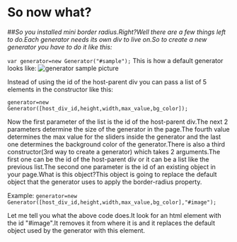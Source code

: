# So now what?
##_So you installed mini border radius.Right?Well there are a few things left to do.Each generator needs its own div to live on.So to create a new generator you have to do it like this:_

```var generator=new Generator("#sample");```
This is how a default generator looks like:
![generator sample picture](generatorSample.PNG)


Instead of using the id of the host-parent div you can pass a list of 5 elements in the constructor like this:

```generator=new Generator([host_div_id,height,width,max_value,bg_color]);```

Now the first parameter of the list is the id of the host-parent div.The next 2 parameters determine the size of the generator in the page.The fourth value determines the max value for the sliders inside the generator and the last one determines the background color of the generator.There is also a third constructor(3rd way to create a generator) which takes 2 arguments.The first one can be the id of the host-parent div or it can be a list like the previous list.The second one parameter is the id of an existing object in your page.What is this object?This object is going to replace the default object that the generator uses to apply the border-radius property.

Example:
```generator=new Generator([host_div_id,height,width,max_value,bg_color],"#image");```

Let me tell you what the above code does.It look for an html element with the id "#image".It removes it from where it is and it replaces the default object used by the generator with this element.